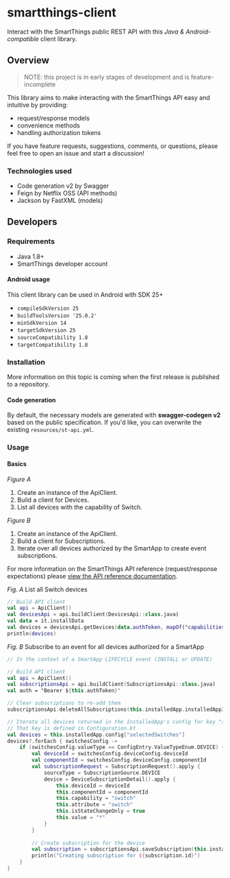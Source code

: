 # smartthings-client

Interact with the SmartThings public REST API with this _Java & Android-compatible_ client library.

## Overview

> NOTE: this project is in early stages of development and is feature-incomplete

This library aims to make interacting with the SmartThings API easy and intuitive by providing: 
* request/response models
* convenience methods
* handling authorization tokens

If you have feature requests, suggestions, comments, or questions, please feel free to open an issue and start a discussion!

### Technologies used

* Code generation v2 by Swagger
* Feign by Netflix OSS (API methods)
* Jackson by FastXML (models) 

## Developers

### Requirements

* Java 1.8+
* SmartThings developer account

#### Android usage

This client library can be used in Android with SDK 25+
* `compileSdkVersion 25`
* `buildToolsVersion '25.0.2'`
* `minSdkVersion 14`
* `targetSdkVersion 25`
* `sourceCompatibility 1.8`
* `targetCompatibility 1.8`

### Installation

More information on this topic is coming when the first release is published to a repository.

#### Code generation

By default, the necessary models are generated with **swagger-codegen v2** based on the public specification. If you'd like, you can overwrite the existing `resources/st-api.yml`.

### Usage

#### Basics

_Figure A_
1. Create an instance of the ApiClient. 
2. Build a client for Devices.
3. List all devices with the capability of Switch.

_Figure B_
1. Create an instance of the ApiClient. 
2. Build a client for Subscriptions.
3. Iterate over all devices authorized by the SmartApp to create event subscriptions.

For more information on the SmartThings API reference (request/response expectations) please [view the API reference documentation](https://smartthings.developer.samsung.com/docs/api-ref/st-api.html).  

_Fig. A_ List all Switch devices 
```kotlin
// Build API client
val api = ApiClient()
val devicesApi = api.buildClient(DevicesApi::class.java)
val data = it.installData
val devices = devicesApi.getDevices(data.authToken, mapOf("capabilities" to listOf("switch")))
println(devices)
```

_Fig. B_ Subscribe to an event for all devices authorized for a SmartApp 
```kotlin
// In the context of a SmartApp LIFECYCLE event (INSTALL or UPDATE)

// Build API client
val api = ApiClient()
val subscriptionsApi = api.buildClient(SubscriptionsApi::class.java)
val auth = "Bearer ${this.authToken}"

// Clear subscriptions to re-add them
subscriptionsApi.deleteAllSubscriptions(this.installedApp.installedAppId, auth, emptyMap())

// Iterate all devices returned in the InstalledApp's config for key "selectedSwitches"
// That key is defined in Configuration.kt
val devices = this.installedApp.config["selectedSwitches"]
devices?.forEach { switchesConfig ->
    if (switchesConfig.valueType == ConfigEntry.ValueTypeEnum.DEVICE) {
        val deviceId = switchesConfig.deviceConfig.deviceId
        val componentId = switchesConfig.deviceConfig.componentId
        val subscriptionRequest = SubscriptionRequest().apply {
            sourceType = SubscriptionSource.DEVICE
            device = DeviceSubscriptionDetail().apply {
                this.deviceId = deviceId
                this.componentId = componentId
                this.capability = "switch"
                this.attribute = "switch"
                this.isStateChangeOnly = true
                this.value = "*"
            }
        }
        
        // Create subscription for the device
        val subscription = subscriptionsApi.saveSubscription(this.installedApp.installedAppId, null, subscriptionRequest)
        println("Creating subscription for ${subscription.id}")
    }
}
```

